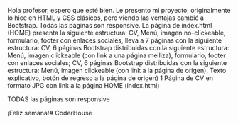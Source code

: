 Hola profesor, espero que esté bien. Le presento mi proyecto, originalmente lo hice en
HTML y CSS clásicos, pero viendo las ventajas cambié a Bootstrap. Todas las páginas son
responsive. La página de index.html (HOME) presenta la siguiente estructura: 
CV, Menú, imagen no-clickeable, formulario, footer con enlaces sociales,
lleva a 7 páginas con la siguiente estructura:
CV, 6 páginas Bootstrap distribuidas con la siguiente estructura:
Menú, imagen clickeable (con link a una página melliza), formulario, footer con enlaces sociales;
CV, 6 páginas Bootstrap distribuidas con la siguiente estructura:
Menú, imagen clickeable (con link a la página de origen), Texto explicativo, botón de regreso a la página de origen)
1 Página de CV en formato JPG con link a la página HOME (index.html)

TODAS las páginas son responsive

¡Feliz semana!# CoderHouse
